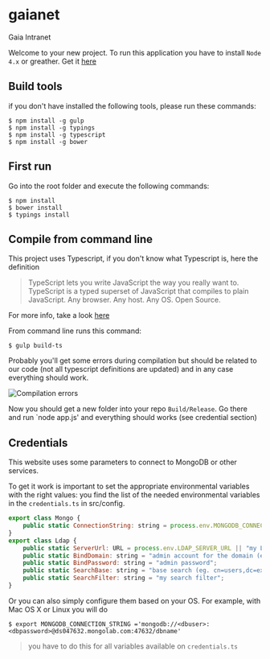 # gaianet
Gaia Intranet

Welcome to your new project.
To run this application you have to install `Node 4.x` or greather. Get it [here](https://nodejs.org/en/)

## Build tools
if you don't have installed the following tools, please run these commands:

    $ npm install -g gulp
    $ npm install -g typings
    $ npm install -g typescript
    $ npm install -g bower
    
## First run
Go into the root folder and execute the following commands:

    $ npm install
    $ bower install
    $ typings install
   
## Compile from command line
This project uses Typescript, if you don't know what Typescript is, here the definition

>TypeScript lets you write JavaScript the way you really want to.
TypeScript is a typed superset of JavaScript that compiles to plain JavaScript.
Any browser. Any host. Any OS. Open Source.

For more info, take a look [here](http://www.typescriptlang.org/)

From command line runs this command:

    $ gulp build-ts

Probably you'll get some errors during compilation but should be related to our code (not all typescript definitions are updated) and in any case everything should work.

![Compilation errors](https://cloud.githubusercontent.com/assets/758620/13394673/45aec04a-deea-11e5-8b80-81ba60eaaa17.png)

Now you should get a new folder into your repo `Build/Release`. Go there and run `node app.js' and everything should works (see credential section)

## Credentials ##
This website uses some parameters to connect to MongoDB or other services.

To get it work is important to set the appropriate environmental variables with the right values: you find the list of the needed environmental variables in the ```credentials.ts``` in src/config.


```js
export class Mongo {
    public static ConnectionString: string = process.env.MONGODB_CONNECTION_STRING || "mongodb://<dbuser>:<dbpassword>@ds047632.mongolab.com:47632/dbname";
}
export class Ldap {
    public static ServerUrl: URL = process.env.LDAP_SERVER_URL || "my LDAP server URL";
    public static BindDomain: string = "admin account for the domain (eg. uid=admin,cn=users,dc=example,dc=com)";
    public static BindPassword: string = "admin password";
    public static SearchBase: string = "base search (eg. cn=users,dc=example,dc=com)";
    public static SearchFilter: string = "my search filter";
}
```

Or you can also simply configure them based on your OS. For example, with Mac OS X or Linux you will do

```
$ export MONGODB_CONNECTION_STRING ='mongodb://<dbuser>:<dbpassword>@ds047632.mongolab.com:47632/dbname'
```

>you have to do this for all variables available on ```credentials.ts```

